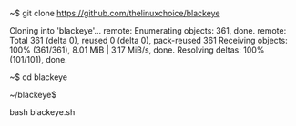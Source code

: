 ~$ git clone https://github.com/thelinuxchoice/blackeye

Cloning into 'blackeye'...
remote: Enumerating objects: 361, done.
remote: Total 361 (delta 0), reused 0 (delta 0), pack-reused 361
Receiving objects: 100% (361/361), 8.01 MiB | 3.17 MiB/s, done.
Resolving deltas: 100% (101/101), done.

~$ cd blackeye

~/blackeye$

bash blackeye.sh
